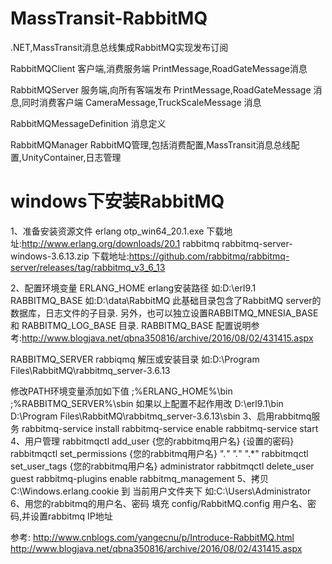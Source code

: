 # MassTransit-RabbitMQ
.NET,MassTransit消息总线集成RabbitMQ实现发布订阅

RabbitMQClient  客户端,消费服务端 PrintMessage,RoadGateMessage消息

RabbitMQServer  服务端,向所有客端发布 PrintMessage,RoadGateMessage 消息,同时消费客户端 CameraMessage,TruckScaleMessage 消息

RabbitMQMessageDefinition  消息定义

RabbitMQManager  RabbitMQ管理,包括消费配置,MassTransit消息总线配置,UnityContainer,日志管理


# windows下安装RabbitMQ

1、准备安装资源文件
   erlang
          otp_win64_20.1.exe 下载地址:http://www.erlang.org/downloads/20.1
   rabbitmq
          rabbitmq-server-windows-3.6.13.zip 下载地址:https://github.com/rabbitmq/rabbitmq-server/releases/tag/rabbitmq_v3_6_13
	  
2、配置环境变量
   ERLANG_HOME        erlang安装路径 如:D:\erl9.1
   RABBITMQ_BASE      如:D:\data\RabbitMQ  此基础目录包含了RabbitMQ server的数据库，日志文件的子目录. 
                      另外，也可以独立设置RABBITMQ_MNESIA_BASE 和 RABBITMQ_LOG_BASE 目录.
					  RABBITMQ_BASE 配置说明参考:http://www.blogjava.net/qbna350816/archive/2016/08/02/431415.aspx

   RABBITMQ_SERVER    rabbiqmq 解压或安装目录 如:D:\Program Files\RabbitMQ\rabbitmq_server-3.6.13
   
   修改PATH环境变量添加如下值 
       ;%ERLANG_HOME%\bin       
       ;%RABBITMQ_SERVER%\sbin
	   如果以上配置不起作用改
	    D:\erl9.1\bin
		D:\Program Files\RabbitMQ\rabbitmq_server-3.6.13\sbin
3、启用rabbitmq服务 
   rabbitmq-service install
   rabbitmq-service enable
   rabbitmq-service start
4、用户管理
   rabbitmqctl  add_user  {您的rabbitmq用户名}  {设置的密码}
   rabbitmqctl  set_permissions  {您的rabbitmq用户名}  ".*"  ".*"  ".*"
   rabbitmqctl  set_user_tags {您的rabbitmq用户名} administrator
   rabbitmqctl  delete_user guest
   rabbitmq-plugins enable rabbitmq_management
5、拷贝 C:\Windows\.erlang.cookie 到 当前用户文件夹下 如:C:\Users\Administrator
6、用您的rabbitmq的用户名、密码 填充 config/RabbitMQ.config 用户名、密码,并设置rabbitmq IP地址

参考:
     http://www.cnblogs.com/yangecnu/p/Introduce-RabbitMQ.html
     http://www.blogjava.net/qbna350816/archive/2016/08/02/431415.aspx
